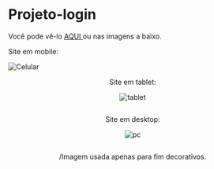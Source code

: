 # Projeto-login
Você pode vê-lo <a href="https://alexpereiraborges.github.io/projeto-login/"> AQUI <a/> ou nas imagens a baixo.
  
Site em mobile:

![Celular](https://user-images.githubusercontent.com/113382219/202854317-bbb55436-9c72-4f41-a4dc-c39ce3bfa160.png)
<div align="center"> 
  <img scr="https://user-images.githubusercontent.com/113382219/202854317-bbb55436-9c72-4f41-a4dc-c39ce3bfa160.png" width="100px" />
<div/> 
  Site em tablet:
  
![tablet](https://user-images.githubusercontent.com/113382219/202854527-36d3e096-8585-4372-be41-377da3c33151.png)

<div align="center"> 
  <img scr="https://user-images.githubusercontent.com/113382219/202854527-36d3e096-8585-4372-be41-377da3c33151.png
"/>
<div/>
  
  Site em desktop:
  
![pc](https://user-images.githubusercontent.com/113382219/202855051-a91a9fb5-3050-4b48-b966-1845dfed4895.png)

<div align="center"> 
  <img scr="https://user-images.githubusercontent.com/113382219/202855051-a91a9fb5-3050-4b48-b966-1845dfed4895.png"/>
<div/> 

/Imagem usada apenas para fim decorativos.

